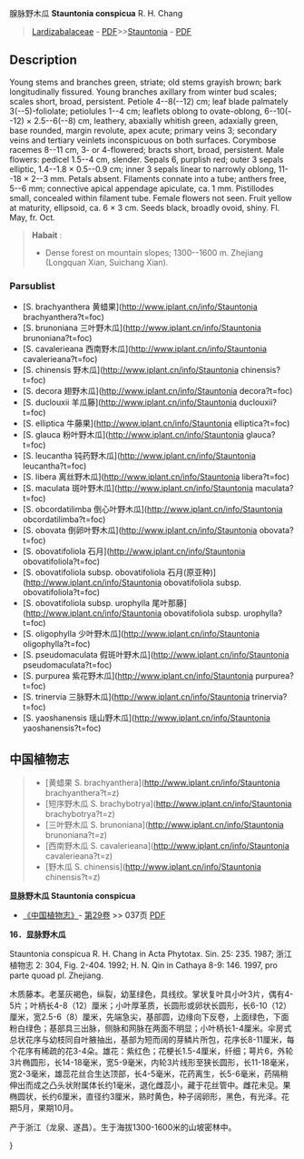 腺脉野木瓜 **Stauntonia conspicua** R. H. Chang

> [Lardizabalaceae](http://www.iplant.cn/info/Lardizabalaceae?t=foc) - [PDF](http://www.iplant.cn/foc/pdf/Lardizabalaceae.pdf)>>[Stauntonia](http://www.iplant.cn/info/Stauntonia?t=foc) - [PDF](http://www.iplant.cn/foc/pdf/Stauntonia.pdf)

## Description

Young stems and branches green, striate; old stems grayish brown; bark longitudinally fissured. Young branches axillary from winter bud scales; scales short, broad, persistent. Petiole 4--8(--12) cm; leaf blade palmately 3(--5)-foliolate; petiolules 1--4 cm; leaflets oblong to ovate-oblong, 6--10(--12) × 2.5--6(--8) cm, leathery, abaxially whitish green, adaxially green, base rounded, margin revolute, apex acute; primary veins 3; secondary veins and tertiary veinlets inconspicuous on both surfaces. Corymbose racemes 8--11 cm, 3- or 4-flowered; bracts short, broad, persistent. Male flowers: pedicel 1.5--4 cm, slender. Sepals 6, purplish red; outer 3 sepals elliptic, 1.4--1.8 × 0.5--0.9 cm; inner 3 sepals linear to narrowly oblong, 11--18 × 2--3 mm. Petals absent. Filaments connate into a tube; anthers free, 5--6 mm; connective apical appendage apiculate, ca. 1 mm. Pistillodes small, concealed within filament tube. Female flowers not seen. Fruit yellow at maturity, ellipsoid, ca. 6 × 3 cm. Seeds black, broadly ovoid, shiny. Fl. May, fr. Oct.

> **Habait** : 
>* Dense forest on mountain slopes; 1300--1600 m. Zhejiang (Longquan Xian, Suichang Xian).

### Parsublist

* [S.  brachyanthera  黄蜡果](http://www.iplant.cn/info/Stauntonia brachyanthera?t=foc)
* [S.  brunoniana  三叶野木瓜](http://www.iplant.cn/info/Stauntonia brunoniana?t=foc)
* [S.  cavalerieana  西南野木瓜](http://www.iplant.cn/info/Stauntonia cavalerieana?t=foc)
* [S.  chinensis  野木瓜](http://www.iplant.cn/info/Stauntonia chinensis?t=foc)
* [S.  decora  翅野木瓜](http://www.iplant.cn/info/Stauntonia decora?t=foc)
* [S.  duclouxii  羊瓜藤](http://www.iplant.cn/info/Stauntonia duclouxii?t=foc)
* [S.  elliptica  牛藤果](http://www.iplant.cn/info/Stauntonia elliptica?t=foc)
* [S.  glauca  粉叶野木瓜](http://www.iplant.cn/info/Stauntonia glauca?t=foc)
* [S.  leucantha  钝药野木瓜](http://www.iplant.cn/info/Stauntonia leucantha?t=foc)
* [S.  libera  离丝野木瓜](http://www.iplant.cn/info/Stauntonia libera?t=foc)
* [S.  maculata  斑叶野木瓜](http://www.iplant.cn/info/Stauntonia maculata?t=foc)
* [S.  obcordatilimba  倒心叶野木瓜](http://www.iplant.cn/info/Stauntonia obcordatilimba?t=foc)
* [S.  obovata  倒卵叶野木瓜](http://www.iplant.cn/info/Stauntonia obovata?t=foc)
* [S.  obovatifoliola  石月](http://www.iplant.cn/info/Stauntonia obovatifoliola?t=foc)
* [S.  obovatifoliola subsp. obovatifoliola  石月(原亚种)](http://www.iplant.cn/info/Stauntonia obovatifoliola subsp. obovatifoliola?t=foc)
* [S.  obovatifoliola subsp. urophylla  尾叶那藤](http://www.iplant.cn/info/Stauntonia obovatifoliola subsp. urophylla?t=foc)
* [S.  oligophylla  少叶野木瓜](http://www.iplant.cn/info/Stauntonia oligophylla?t=foc)
* [S.  pseudomaculata  假斑叶野木瓜](http://www.iplant.cn/info/Stauntonia pseudomaculata?t=foc)
* [S.  purpurea  紫花野木瓜](http://www.iplant.cn/info/Stauntonia purpurea?t=foc)
* [S.  trinervia  三脉野木瓜](http://www.iplant.cn/info/Stauntonia trinervia?t=foc)
* [S.  yaoshanensis  瑶山野木瓜](http://www.iplant.cn/info/Stauntonia yaoshanensis?t=foc)

## 中国植物志

> * [黄蜡果  S.  brachyanthera](http://www.iplant.cn/info/Stauntonia brachyanthera?t=z)
> * [短序野木瓜  S.  brachybotrya](http://www.iplant.cn/info/Stauntonia brachybotrya?t=z)
> * [三叶野木瓜  S.  brunoniana](http://www.iplant.cn/info/Stauntonia brunoniana?t=z)
> * [西南野木瓜  S.  cavalerieana](http://www.iplant.cn/info/Stauntonia cavalerieana?t=z)
> * [野木瓜  S.  chinensis](http://www.iplant.cn/info/Stauntonia chinensis?t=z)

**显脉野木瓜 Stauntonia conspicua**

* [《中国植物志》](http://www.iplant.cn/frps)- [第29卷](http://www.iplant.cn/frps/vol/29) >> 037页 [PDF](http://www.iplant.cn/frps/pdf/29/037.pdf)

**16．显脉野木瓜**

Stauntonia conspicua R. H. Chang in Acta Phytotax. Sin. 25: 235. 1987; 浙江植物志 2: 304, Fig. 2-404. 1992; H. N. Qin in Cathaya 8-9: 146. 1997, pro parte quoad pl. Zhejiang.

木质藤本。老茎灰褐色，纵裂，幼茎绿色，具线纹。掌状复叶具小叶3片，偶有4-5片；叶柄长4-8（12）厘米；小叶厚革质，长圆形或卵状长圆形，长6-10（12）厘米，宽2.5-6（8）厘米，先端急尖，基部圆，边缘向下反卷，上面绿色，下面粉白绿色；基部具三出脉，侧脉和网脉在两面不明显；小叶柄长1-4厘米。伞房式总状花序与幼枝同自叶腋抽出，基部为短而阔的芽鳞片所包，花序长8-11厘米，每个花序有稀疏的花3-4朵。雄花：紫红色；花梗长1.5-4厘米，纤细；萼片6，外轮3片椭圆形，长14-18毫米，宽5-9毫米，内轮3片线形至狭长圆形，长11-18毫米，宽2-3毫米，雄蕊花丝合生达顶部，长4-5毫米，花药离生，长5-6毫米，药隔稍伸出而成之凸头状附属体长约1毫米，退化雌蕊小，藏于花丝管中。雌花未见。果椭圆状，长约6厘米，直径约3厘米，熟时黄色，种子阔卵形，黑色，有光泽。花期5月，果期10月。

产于浙江（龙泉、遂昌）。生于海拔1300-1600米的山坡密林中。

}